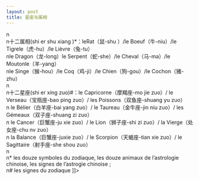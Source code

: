 ```yaml
---
layout: post
title: 星座与属相
---
```


<p>n<br />n十二属相(shi er shu xiang )*：leRat（鼠-shu ）/le Boeuf（牛-niu）/le Tigrele（虎-hu）/le Lièvre（兔-tu）<br />nle Dragon（龙-long）le Serpent（蛇-she）/le Cheval（马-ma）/le Moutonle（羊-yang）<br />nle Singe（猴-hou）/le Coq（鸡-ji）/le Chien（狗-gou）/le Cochon（猪-zhu）<br />n<br />n十二星座(shi er xing zuo)#：le Capricorne（摩羯座-mo jie zuo）/ le Verseau（宝瓶座-bao ping zuo）/ les Poissons（双鱼座-shuang yu zuo）<br />n          le Bélier（白羊座-bai yang zuo）/ le Taureau（金牛座-jin niu zuo）/ les Gémeaux（双子座-shuang zi zuo）<br />n          le Cancer（巨蟹座-ju xie zuo）/ le Lion（狮子座-shi zi zuo）/ la Vierge（处女座-chu nv zuo）<br />n          la Balance（巨蟹座-juxie zuo）/ le Scorpion（天蝎座-tian xie zuo）/ le Sagittaire（射手座-she shou zuo）<br />n<br />n* les douze symboles du zodiaque, les douze animaux de l’astrologie chinoise, les signes de l’astrogie chinoise ;<br />n#  les signes du zodiaque ]]&gt;
</p>
